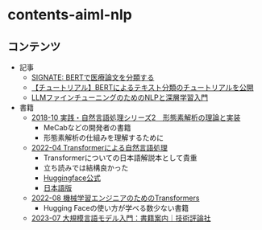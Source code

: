 # contents-aiml-nlp

## コンテンツ

- 記事
  - [SIGNATE: BERTで医療論文を分類する](https://zenn.dev/kuboko/articles/signate-srwspsg-pytorch)
  - [【チュートリアル】BERTによるテキスト分類のチュートリアルを公開](https://github.com/hppRC/bert-classification-tutorial)
  - [LLMファインチューニングのためのNLPと深層学習入門](https://note.com/sakusakumura/n/nd40e2028e439)
- 書籍
  - [2018-10 実践・自然言語処理シリーズ2　形態素解析の理論と実装](https://www.amazon.co.jp/dp/B07J1NBNYW)
    - MeCabなどの開発者の書籍
    - 形態素解析の仕組みを理解するために
  - [2022-04 Transformerによる自然言語処理](https://www.amazon.co.jp/dp/4254122659/)
    - Transformerについての日本語解説本として貴重
    - 立ち読みでは結構良かった
    - [Huggingface公式](https://huggingface.co/course/chapter1/1)
    - [日本語版](https://zenn.dev/ttya16/articles/ce89dcab833d32cadb39)
  - [2022-08 機械学習エンジニアのためのTransformers](https://www.oreilly.co.jp/books/9784873119953/)
    - Hugging Faceの使い方が学べる数少ない書籍
  - [2023-07 大規模言語モデル入門：書籍案内｜技術評論社](https://gihyo.jp/book/2023/978-4-297-13633-8)